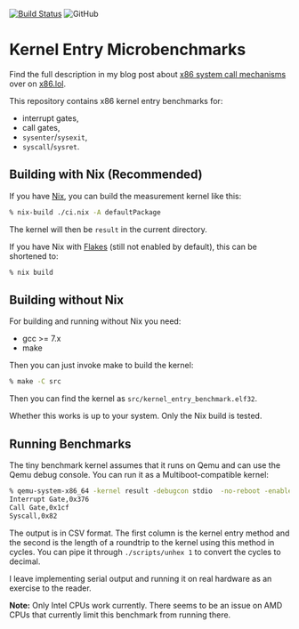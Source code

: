 [![Build Status](https://travis-ci.org/blitz/kernel_entry_benchmark.svg?branch=master)](https://travis-ci.org/blitz/kernel_entry_benchmark)
![GitHub](https://img.shields.io/github/license/blitz/kernel_entry_benchmark.svg?color=green)

# Kernel Entry Microbenchmarks

Find the full description in my blog post about [x86 system call
mechanisms](https://x86.lol/generic/2019/07/04/kernel-entry.html) over on
[x86.lol](https://x86.lol/).

This repository contains x86 kernel entry benchmarks for:

 - interrupt gates,
 - call gates,
 - `sysenter`/`sysexit`,
 - `syscall`/`sysret`.

## Building with Nix (Recommended)

If you have [Nix](https://nixos.org/), you can build the measurement
kernel like this:

```sh
% nix-build ./ci.nix -A defaultPackage
```

The kernel will then be `result` in the current directory.

If you have Nix with
[Flakes](https://nixos.wiki/wiki/Flakes#Non-NixOS) (still not enabled
by default), this can be shortened to:

```sh
% nix build
```

## Building without Nix

For building and running without Nix you need:

 - gcc >= 7.x
 - make

Then you can just invoke make to build the kernel:

```sh
% make -C src
```

Then you can find the kernel as `src/kernel_entry_benchmark.elf32`.

Whether this works is up to your system. Only the Nix build is tested.

## Running Benchmarks

The tiny benchmark kernel assumes that it runs on Qemu and can use the
Qemu debug console. You can run it as a Multiboot-compatible kernel:

```sh
% qemu-system-x86_64 -kernel result -debugcon stdio  -no-reboot -enable-kvm
Interrupt Gate,0x376
Call Gate,0x1cf
Syscall,0x82
```

The output is in CSV format. The first column is the kernel entry
method and the second is the length of a roundtrip to the kernel using
this method in cycles. You can pipe it through `./scripts/unhex 1` to
convert the cycles to decimal.

I leave implementing serial output and running it on real hardware as
an exercise to the reader.

**Note:** Only Intel CPUs work currently. There seems to be an issue
on AMD CPUs that currently limit this benchmark from running there.
